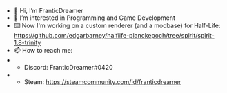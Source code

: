 - 👋 Hi, I’m FranticDreamer
- 👀 I’m interested in Programming and Game Development
- ⌨️ Now I'm working on a custom renderer (and a modbase) for Half-Life: https://github.com/edgarbarney/halflife-planckepoch/tree/spirit/spirit-1.8-trinity
- 📫 How to reach me:
- - Discord: FranticDreamer#0420
- - Steam: https://steamcommunity.com/id/franticdreamer
